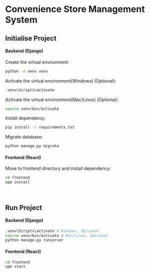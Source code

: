 # Convenience Store Management System
## Initialise Project
#### Backend (Django)
Create the virtual environment:
```bash
python -m venv venv
```

Activate the virtual environment(Windows) (Optional):
```bash
.venv\Scripts\activate
```


Activate the virtual environment(Mac/Linux) (Optional):
```bash
source venv/bin/activate
```

Install dependency:
```bash
pip install -r requirements.txt
```

Migrate database:
```bash
python manage.py migrate
```

#### Frontend (React)
Move to frontend directory and install dependency:
```bash
cd frontend
npm install
```
<br>

## Run Project
#### Backend (Django)
```bash
.venv\Scripts\activate # Windows, Optional
source venv/bin/activate # Mac/Linux, Optional
python manage.py runserver
```

#### Frontend (React)
```bash
cd frontend
npm start
```
